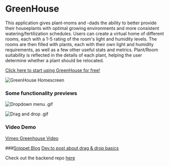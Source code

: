 # GreenHouse
This application gives plant-moms and -dads the ability to better provide their houseplants with optimal growing environments and more consistent watering/fertilization schedules. Users can create a virtual home of different rooms, each with a 1-5 rating of the room's light and humidity levels. The rooms are then filled with plants, each with their own light and humidity requirements, as well as a few other useful stats and metrics. Plant/Room suitability is reflected in the details of each plant, helping the user determine whether a plant should be relocated.

[Click here to start using GreenHouse for free!](https://greenhouse-js.herokuapp.com/)

![GreenHouse Homescreen](https://user-images.githubusercontent.com/70671519/112710398-1b4d3400-8e7e-11eb-9b0d-1c4ff60dc790.png)

### Some functionality previews
![Dropdown menu .gif](https://media.giphy.com/media/W2jBxBIMzmaa5dnMQG/giphy.gif)

![Drag and drop .gif](https://media.giphy.com/media/4Az1YhPwbCSMfZt8rj/giphy.gif)

### Video Demo
[Vimeo Greenhouse Video](https://vimeo.com/529540343)

###[Snippet Blog](https://dev.to/spenser6131/react-js-drag-drop-2ne9)
[Dev.to post about drag & drop basics](https://dev.to/spenser6131/react-js-drag-drop-2ne9)

Check out the backend repo [here](https://github.com/spenser6131/greenhouse-v2-backend)